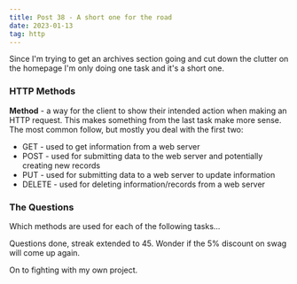 ```yaml
---
title: Post 38 - A short one for the road
date: 2023-01-13
tag: http
---
```

Since I'm trying to get an archives section going and cut down the clutter on the homepage I'm only doing one task and it's a short one. 

### HTTP Methods
**Method** - a way for the client to show their intended action when making an HTTP request. This makes something from the last task make more sense. The most common follow, but mostly you deal with the first two:
- GET - used to get information from a web server
- POST - used for submitting data to the web server and potentially creating new records
- PUT - used for submitting data to a web server to update information
- DELETE - used for deleting information/records from a web server

### The Questions
Which methods are used for each of the following tasks...

Questions done, streak extended to 45. Wonder if the 5% discount on swag will come up again. 

On to fighting with my own project.